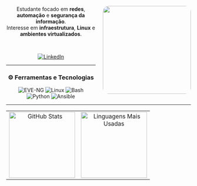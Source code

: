 <div align="center">

<img src="https://github.com/user-attachments/assets/88e62895-1d98-4dcf-8b9b-5302854f3c86" width="240px" align="right" style="border-radius:16px; margin-left:20px;"/>

Estudante focado em **redes**, **automação** e **segurança da informação**.  
Interesse em **infraestrutura**, **Linux** e **ambientes virtualizados**.

<br>

[![LinkedIn](https://img.shields.io/badge/LinkedIn-0A66C2?style=for-the-badge&logo=linkedin&logoColor=white)](https://www.linkedin.com/in/murilocardoso7)

---

### ⚙️ Ferramentas e Tecnologias

![EVE-NG](https://img.shields.io/badge/EVE--NG-virtualization-blue?logo=cisco)
![Linux](https://img.shields.io/badge/Linux-system-black?logo=linux)
![Bash](https://img.shields.io/badge/Bash-shell-darkgreen?logo=gnubash)
![Python](https://img.shields.io/badge/Python-automation-blue?logo=python)
![Ansible](https://img.shields.io/badge/Ansible-automation-black?logo=ansible)

---

<table style="width:100%;">
  <tr>
    <td align="center">
      <img height="180em" src="https://github-readme-stats.vercel.app/api?username=murilocardoso7&show_icons=true&theme=default&hide_border=false&locale=pt-br" alt="GitHub Stats"/>
    </td>
    <td align="center">
      <img height="180em" src="https://github-readme-stats.vercel.app/api/top-langs?username=murilocardoso7&show_icons=true&layout=compact&theme=default&locale=pt-br" alt="Linguagens Mais Usadas"/>
    </td>
  </tr>
</table>

</div>
